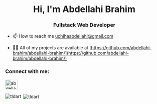 <h1 align="center">Hi, I'm Abdellahi Brahim</h1>
<h3 align="center">Fullstack Web Developer</h3>

- 📫 How to reach me [uchihaabdellahi@gmail.com](uchihaabdellahi@gmail.com)

- 👨‍💻 All of my projects are available at [https://github.com/abdellahi-brahim/abdellahi-brahim/](https://github.com/abdellahi-brahim/abdellahi-brahim/)

<h3 align="left">Connect with me:</h3>
<p align="left">
<a href="https://www.linkedin.com/in/abdellahi-brahim-7445a0176/" target="blank"><img align="center" src="https://raw.githubusercontent.com/rahuldkjain/github-profile-readme-generator/master/src/images/icons/Social/linked-in-alt.svg" alt="abdellahi-brahim" height="30" width="40" /></a>
</p>
 
<p><img align="left" src="https://github-readme-stats.vercel.app/api/top-langs?username=tldart&show_icons=true&locale=en&layout=compact" alt="tldart" /></p>

<p>&nbsp;<img align="center" src="https://github-readme-stats.vercel.app/api?username=abdellahi-brahim&show_icons=true&locale=en" alt="tldart" /></p>
